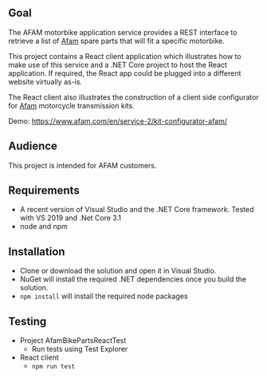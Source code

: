 ## Goal

The AFAM motorbike application service provides a REST interface to retrieve a list of [Afam](https://afam.com/) spare parts that will fit a specific motorbike.

This project contains a React client application which illustrates how to make use of this service and a .NET Core project to host the React application. If required, the React app could be plugged into a different website virtually as-is.

The React client also illustrates the construction of a client side configurator for [Afam](https://afam.com/) motorcycle transmission kits.

Demo: https://www.afam.com/en/service-2/kit-configurator-afam/

## Audience

This project is intended for AFAM customers.

## Requirements

* A recent version of Visual Studio and the .NET Core framework. Tested with VS 2019 and .Net Core 3.1  
* node and npm

## Installation

* Clone or download the solution and open it in Visual Studio.
* NuGet will install the required .NET dependencies once you build the solution.
* `npm install` will install the required node packages

## Testing

* Project AfamBikePartsReactTest
  * Run tests using Test Explorer
* React client
  * `npm run test`
  
